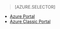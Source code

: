 > [AZURE.SELECTOR]
- [Azure Portal](../articles/storage/storage-import-export-service.md)
- [Azure Classic Portal](../articles/storage/storage-import-export-service-classic-portal.md)


